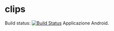 # clips
Build status: [![Build Status](https://travis-ci.org/LeafSWE/clips?branch=development)](https://travis-ci.org/LeafSWE/clips)
Applicazione Android.
